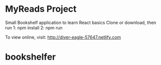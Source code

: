 # MyReads Project
Small Bookshelf application to learn React basics
Clone or download, then run
1: npm install
2: npm run

To view online, visit: http://diver-eagle-57647.netlify.com

# bookshelfer

